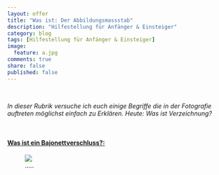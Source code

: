 ```yaml
---
layout: offer
title: "Was ist: Der Abbildungsmassstab"
description: "Hilfestellung für Anfänger & Einsteiger"
category: blog
tags: [Hilfestellung für Anfänger & Einsteiger]
image:
  feature: a.jpg
comments: true
share: false
published: false
---
```

 
  


    



*In dieser Rubrik versuche ich euch einige Begriffe die in der Fotografie auftreten möglichst einfach zu Erklären. Heute: Was ist Verzeichnung?* 
 
  


    








#### <a name="fenced-code-block"><u>Was ist ein Bajonettverschluss?:</u></a>







<figure>
<img src="/images/a1.jpg"/>
<figcaption>.....</figcaption>
</figure>

